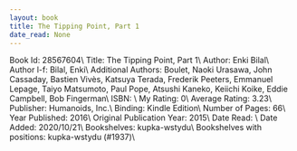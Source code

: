 ```yaml
---
layout: book
title: The Tipping Point, Part 1
date_read: None
---
```


Book Id: 28567604\ 
Title: The Tipping Point, Part 1\ 
Author: Enki Bilal\ 
Author l-f: Bilal, Enki\ 
Additional Authors: Boulet, Naoki Urasawa, John Cassaday, Bastien Vivès, Katsuya Terada, Frederik Peeters, Emmanuel Lepage, Taiyo Matsumoto, Paul Pope, Atsushi Kaneko, Keiichi Koike, Eddie Campbell, Bob Fingerman\ 
ISBN: \ 
My Rating: 0\ 
Average Rating: 3.23\ 
Publisher: Humanoids, Inc.\ 
Binding: Kindle Edition\ 
Number of Pages: 66\ 
Year Published: 2016\ 
Original Publication Year: 2015\ 
Date Read: \ 
Date Added: 2020/10/21\ 
Bookshelves: kupka-wstydu\ 
Bookshelves with positions: kupka-wstydu (#1937)\ 

